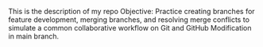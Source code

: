 This is the description of my repo
Objective: Practice creating branches for feature development, merging branches, and resolving merge conflicts to simulate a common collaborative workflow on Git and GitHub
Modification in main branch.

